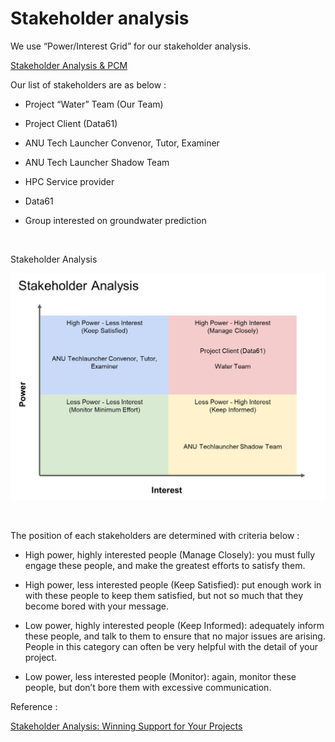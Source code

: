 # Stakeholder analysis

We use “Power/Interest Grid” for our stakeholder analysis.

[Stakeholder Analysis & PCM](https://docs.google.com/presentation/d/1QrBSOKwtKLQyDuUIHvucVx2_rtKALg0NtlmzADnuDc0/edit?usp=sharing) 

Our list of stakeholders are as below :

- Project “Water” Team (Our Team)

- Project Client (Data61)

- ANU Tech Launcher Convenor, Tutor, Examiner

- ANU Tech Launcher Shadow Team

- HPC Service provider

- Data61

- Group interested on groundwater prediction

</br>

Stakeholder Analysis

![StakeholderAnalysis](/assets/images/StakeholderAnalysis.png)

</br>

The position of each stakeholders are determined with criteria below :

- High power, highly interested people (Manage Closely): you must fully engage these people, and make the greatest efforts to satisfy them.

- High power, less interested people (Keep Satisfied): put enough work in with these people to keep them satisfied, but not so much that they become bored with your message.

- Low power, highly interested people (Keep Informed): adequately inform these people, and talk to them to ensure that no major issues are arising. People in this category can often be very helpful with the detail of your project.

- Low power, less interested people (Monitor): again, monitor these people, but don’t bore them with excessive communication.

Reference :

[Stakeholder Analysis: Winning Support for Your Projects](https://www.mindtools.com/pages/article/newPPM_07.htm)
